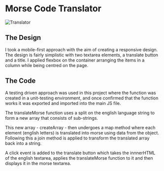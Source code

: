 # Morse Code Translator

![Translator](C:\Users\abdul_000\Documents\coursework\morseCode-challenge\Capture.PNG)
## The Design
I took a mobile-first approach with the aim of creating a responsive design. The design is fairly simplistic with two textarea elements, a translate button and a title. I applied flexbox on the container arranging the items in a column while being centred on the page.

## The Code
A testing driven approach was used in this project where the function was created in a unit-testing environment, and once confirmed that the function works it was exported and imported into the main JS file.

The translateMorse function uses a split on the english language string to form a new array that consists of sub-strings.

This new array - createArray - then undergoes a map method where each element (english letters) is translated into morse using data from the object. Following this a join method is applied to transform the translated array back into a string.

A click event is added to the translate button which takes the innnerHTML of the english textarea, applies the translateMorse function to it and then displays it in the morse textarea.